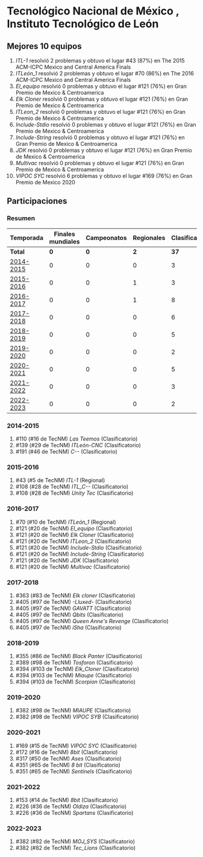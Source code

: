 ---
---

# Tecnológico Nacional de México , Instituto Tecnológico de León

## Mejores 10 equipos

1. _ITL-1_ resolvió 2 problemas y obtuvo el lugar #43 (87%) en The 2015 ACM-ICPC Mexico and Central America Finals
1. _ITLeón_1_ resolvió 2 problemas y obtuvo el lugar #70 (86%) en The 2016 ACM-ICPC Mexico and Central America Finals
1. _El_equipo_ resolvió 0 problemas y obtuvo el lugar #121 (76%) en Gran Premio de Mexico & Centroamerica
1. _Elk Cloner_ resolvió 0 problemas y obtuvo el lugar #121 (76%) en Gran Premio de Mexico & Centroamerica
1. _ITLeon_2_ resolvió 0 problemas y obtuvo el lugar #121 (76%) en Gran Premio de Mexico & Centroamerica
1. _Include-Stdio_ resolvió 0 problemas y obtuvo el lugar #121 (76%) en Gran Premio de Mexico & Centroamerica
1. _Include-String_ resolvió 0 problemas y obtuvo el lugar #121 (76%) en Gran Premio de Mexico & Centroamerica
1. _JDK_ resolvió 0 problemas y obtuvo el lugar #121 (76%) en Gran Premio de Mexico & Centroamerica
1. _Multivac_ resolvió 0 problemas y obtuvo el lugar #121 (76%) en Gran Premio de Mexico & Centroamerica
1. _VIPOC SYC_ resolvió 6 problemas y obtuvo el lugar #169 (76%) en Gran Premio de Mexico 2020

## Participaciones

### Resumen

| Temporada | Finales mundiales | Campeonatos | Regionales | Clasificatorios | Equipos |
| --- | --- | --- | --- | --- | --- |
| **Total** | **0** | **0** | **2** | **37** | **37** |
| [2014-2015](#2014-2015) | 0 | 0 | 0 | 3 | 3 |
| [2015-2016](#2015-2016) | 0 | 0 | 1 | 3 | 3 |
| [2016-2017](#2016-2017) | 0 | 0 | 1 | 8 | 8 |
| [2017-2018](#2017-2018) | 0 | 0 | 0 | 6 | 6 |
| [2018-2019](#2018-2019) | 0 | 0 | 0 | 5 | 5 |
| [2019-2020](#2019-2020) | 0 | 0 | 0 | 2 | 2 |
| [2020-2021](#2020-2021) | 0 | 0 | 0 | 5 | 5 |
| [2021-2022](#2021-2022) | 0 | 0 | 0 | 3 | 3 |
| [2022-2023](#2022-2023) | 0 | 0 | 0 | 2 | 2 |

### 2014-2015

1. #110 (#16 de TecNM) _Las Teemos_ (Clasificatorio)
1. #139 (#29 de TecNM) _ITLeón-CNC_ (Clasificatorio)
1. #191 (#46 de TecNM) _C--_ (Clasificatorio)

### 2015-2016

1. #43 (#5 de TecNM) _ITL-1_ (Regional)
1. #108 (#28 de TecNM) _ITL_C--_ (Clasificatorio)
1. #108 (#28 de TecNM) _Unity Tec_ (Clasificatorio)

### 2016-2017

1. #70 (#10 de TecNM) _ITLeón_1_ (Regional)
1. #121 (#20 de TecNM) _El_equipo_ (Clasificatorio)
1. #121 (#20 de TecNM) _Elk Cloner_ (Clasificatorio)
1. #121 (#20 de TecNM) _ITLeon_2_ (Clasificatorio)
1. #121 (#20 de TecNM) _Include-Stdio_ (Clasificatorio)
1. #121 (#20 de TecNM) _Include-String_ (Clasificatorio)
1. #121 (#20 de TecNM) _JDK_ (Clasificatorio)
1. #121 (#20 de TecNM) _Multivac_ (Clasificatorio)

### 2017-2018

1. #363 (#83 de TecNM) _Elk cloner_ (Clasificatorio)
1. #405 (#97 de TecNM) _-Lluxed-_ (Clasificatorio)
1. #405 (#97 de TecNM) _GAVATT_ (Clasificatorio)
1. #405 (#97 de TecNM) _Qbits_ (Clasificatorio)
1. #405 (#97 de TecNM) _Queen Anne's Revenge_ (Clasificatorio)
1. #405 (#97 de TecNM) _iSha_ (Clasificatorio)

### 2018-2019

1. #355 (#86 de TecNM) _Black Panter_ (Clasificatorio)
1. #389 (#98 de TecNM) _Tosforon_ (Clasificatorio)
1. #394 (#103 de TecNM) _Elk_Cloner_ (Clasificatorio)
1. #394 (#103 de TecNM) _Miaupe_ (Clasificatorio)
1. #394 (#103 de TecNM) _Scorpion_ (Clasificatorio)

### 2019-2020

1. #382 (#98 de TecNM) _MIAUPE_ (Clasificatorio)
1. #382 (#98 de TecNM) _VIPOC SYB_ (Clasificatorio)

### 2020-2021

1. #169 (#15 de TecNM) _VIPOC SYC_ (Clasificatorio)
1. #172 (#16 de TecNM) _8bit_ (Clasificatorio)
1. #317 (#50 de TecNM) _Ases_ (Clasificatorio)
1. #351 (#65 de TecNM) _8 bit_ (Clasificatorio)
1. #351 (#65 de TecNM) _Sentinels_ (Clasificatorio)

### 2021-2022

1. #153 (#14 de TecNM) _8bit_ (Clasificatorio)
1. #226 (#36 de TecNM) _Oldiza_ (Clasificatorio)
1. #226 (#36 de TecNM) _Spartans_ (Clasificatorio)

### 2022-2023

1. #382 (#82 de TecNM) _MOJ_SYS_ (Clasificatorio)
1. #382 (#82 de TecNM) _Tec_Lions_ (Clasificatorio)



